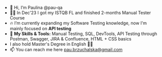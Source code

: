 - 👋 Hi, I’m Paulina @pau-qa
- 👩‍💼 In Dec'23 I got my ISTQB FL and finished 2-months Manual Tester Course
- 🔥 I’m currently expanding my Software Testing knowledge, now I'm mainly focused on **API testing** 
- 🔨 **My Skills & Tools:** Manual Testing, SQL, DevTools, API Testing through Postman, Swagger, JIRA & Confluence, HTML + CSS basics
- I also hold Master's Degree in English 👩‍🎓
- 📫 You can reach me here pau.brzuchalska@gmail.com


<!---
pau-qa/pau-qa is a ✨ special ✨ repository because its `README.md` (this file) appears on your GitHub profile.
You can click the Preview link to take a look at your changes.
--->
